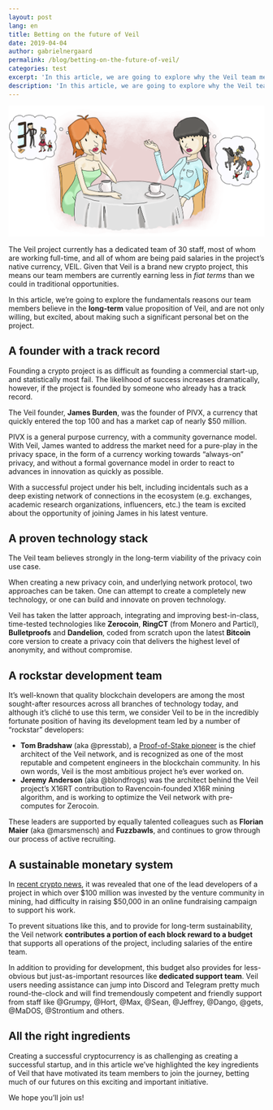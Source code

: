 ```yaml
---
layout: post
lang: en
title: Betting on the future of Veil
date: 2019-04-04
author: gabrielnergaard
permalink: /blog/betting-on-the-future-of-veil/
categories: test
excerpt: 'In this article, we are going to explore why the Veil team members have made such personal commitments to the long-term success of the project.'
description: 'In this article, we are going to explore why the Veil team members have made such personal commitments to the long-term success of the project.'
---
```


![](/uploads/blog/asdf1.png)

The Veil project currently has a dedicated team of 30 staff, most of whom are working full-time, and all of whom are being paid salaries in the project’s native currency, VEIL. Given that Veil is a brand new crypto project, this means our team members are currently earning less in *fiat terms* than we could in traditional opportunities.

In this article, we’re going to explore the fundamentals reasons our team members believe in the **long-term** value proposition of Veil, and are not only willing, but excited, about making such a significant personal bet on the project.

## A founder with a track record

Founding a crypto project is as difficult as founding a commercial start-up, and statistically most fail. The likelihood of success increases dramatically, however, if the project is founded by someone who already has a track record.

The Veil founder, **James Burden**, was the founder of PIVX, a currency that quickly entered the top 100 and has a market cap of nearly $50 million. 

PIVX is a general purpose currency, with a community governance model. With Veil, James wanted to address the market need for a pure-play in the privacy space, in the form of a currency working towards “always-on” privacy, and without a formal governance model in order to react to advances in innovation as quickly as possible.

With a successful project under his belt, including incidentals such as a deep existing network of connections in the ecosystem (e.g. exchanges, academic research organizations, influencers, etc.) the team is excited about the opportunity of joining James in his latest venture.

## A proven technology stack

The Veil team believes strongly in the long-term viability of the privacy coin use case. 

When creating a new privacy coin, and underlying network protocol, two approaches can be taken. One can attempt to create a completely new technology, or one can build and innovate on proven technology.

Veil has taken the latter approach, integrating and improving best-in-class, time-tested technologies like **Zerocoin**, **RingCT** (from Monero and Particl), **Bulletproofs** and **Dandelion**, coded from scratch upon the latest **Bitcoin** core version to create a privacy coin that delivers the highest level of anonymity, and without compromise.

## A rockstar development team

It’s well-known that quality blockchain developers are among the most sought-after resources across all branches of technology today, and although it’s cliché to use this term, we consider Veil to be in the incredibly fortunate position of having its development team led by a number of “rockstar” developers:

- **Tom Bradshaw** (aka @presstab), a [Proof-of-Stake pioneer](https://bitcoinist.com/interview-presstab-pos-vulnerabilities/) is the chief architect of the Veil network, and is recognized as one of the most reputable and competent engineers in the blockchain community. In his own words, Veil is the most ambitious project he’s ever worked on.
- **Jeremy Anderson** (aka @blondfrogs) was the architect behind the Veil project’s X16RT contribution to Ravencoin-founded X16R mining algorithm, and is working to optimize the Veil network with pre-computes for Zerocoin.

These leaders are supported by equally talented colleagues such as **Florian Maier** (aka @marsmensch) and **Fuzzbawls**, and continues to grow through our process of active recruiting.

## A sustainable monetary system

In [recent crypto news](https://bitcoinexchangeguide.com/grin-head-developer-ignotus-peverell-expresses-disappointment-in-funding-from-crypto-industry/), it was revealed that one of the lead developers of a project in which over $100 million was invested by the venture community in mining, had difficulty in raising $50,000 in an online fundraising campaign to support his work.

To prevent situations like this, and to provide for long-term sustainability, the Veil network **contributes a portion of each block reward to a budget** that supports all operations of the project, including salaries of the entire team.

In addition to providing for development, this budget also provides for less-obvious but just-as-important resources like **dedicated support team**. Veil users needing assistance can jump into Discord and Telegram pretty much round-the-clock and will find tremendously competent and friendly support from staff like @Grumpy, @Hort, @Max, @Sean, @Jeffrey, @Dango, @gets, @MaDOS, @Strontium and others.

## All the right ingredients

Creating a successful cryptocurrency is as challenging as creating a successful startup, and in this article we’ve highlighted the key ingredients of Veil that have motivated its team members to join the journey, betting much of our futures on this exciting and important initiative.

We hope you’ll join us!